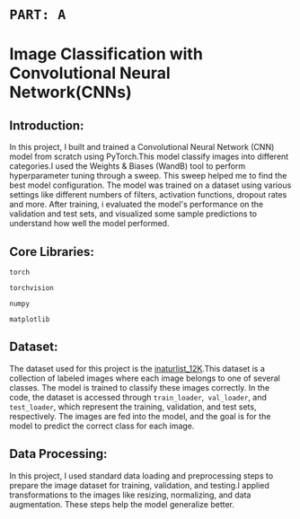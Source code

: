 # ```PART: A```
# Image Classification with Convolutional Neural Network(CNNs)


## Introduction:

In this project, I built and trained a Convolutional Neural Network (CNN) model from scratch using PyTorch.This model  classify images into different categories.I used the Weights & Biases (WandB) tool to perform hyperparameter tuning through a sweep. This sweep helped me to find the best model configuration. The model was trained on a dataset using various settings like different numbers of filters, activation functions, dropout rates and more. After training, i evaluated the model's performance on the validation and test sets, and visualized some sample predictions to understand how well the model performed.

## Core Libraries:

```
torch

torchvision

numpy

matplotlib

```
## Dataset:

The dataset used for this project is the [inaturlist_12K]().This dataset is a collection of labeled images where each image belongs to one of several classes. The model is trained to classify these images correctly. In the code, the dataset is accessed through ```train_loader```,``` val_loader```, and ```test_loader```, which represent the training, validation, and test sets, respectively. The images are fed into the model, and the goal is for the model to predict the correct class for each image.

## Data Processing:

 In this project, I used standard data loading and preprocessing steps to prepare the image dataset for training, validation, and testing.I applied transformations to the images like resizing, normalizing, and  data augmentation. These steps help the model generalize better.







